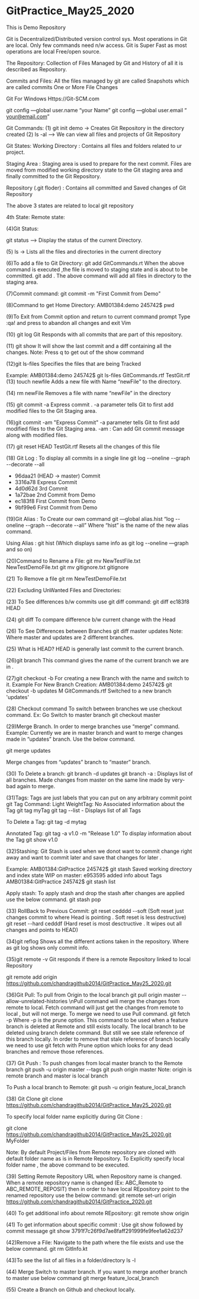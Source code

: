 # GitPractice_May25_2020
This is Demo Repository


Git is Decentralized/Distributed version control sys.
Most operations in Git are local. Only few commands need n/w access.
Git is Super Fast as most operations are local
Free/open source.

The Repository:
Collection of Files Managed by Git  and History of all it is described as Repository.

Commits and Files:
All the files managed by git are called Snapshots  which are called commits
One or More File Changes


Git For Windows
Https://Git-SCM.com

git config —global user.name “your Name”
git config —global user.email “ your@email.com”

Git Commands:
(1) git init demo -> Creates Git Repository in the directory created
(2) ls -al    —> We can view all files and projects of Git Repository




Git States:
Working Directory : Contains all files and folders related to ur project.

Staging Area : Staging area is used to prepare for the next commit. Files are moved from modified working directory state to the Git staging area and finally committed to the Git Repository.

Repository (.git floder) : Contains all committed and Saved changes of Git Repository

The above 3 states are related to local git repository

4th State:
Remote state:


(4)Git Status:

git status —>  Display the status of the current Directory.


(5) ls -> Lists all the files and directories in the current  directory


(6)To add a file to Git Directory:
git add GitCommands.rt
When the above command is executed ,the file is moved to staging state and is about to be committed.
git add .
The above command will add all files in directory to the staging area.

(7)Commit command:
git commit -m  "First Commit from Demo"

(8)Command to get Home Directory:
AMB01384:demo 245742$ pwd


(9)To Exit from Commit option and return to current command prompt
Type  :qa!  and press <Enter> to abandon all changes and exit Vim

(10)  git log
Git Responds with all commits that are part of this repository.

(11) git show
It will show the last commit and a diff containing all the changes.
Note: Press q to get out of the show command


(12)git ls-files
Specifies the files that are being Tracked

Example:
AMB01384:demo 245742$ git ls-files
GitCommands.rtf
TestGit.rtf
(13) touch newfile
Adds a new file with Name “newFile” to the directory.

(14) rm newFile
Removes a file with name “newFile” in the directory

(15)  git commit -a
Express commit .
-a parameter tells Git to first add modified files to the Git Staging area.

(16)git commit -am "Express Commit"
-a parameter tells Git to first add modified files to the Git Staging area.
-am : Can add Git commit message along with modified files.

(17) git reset HEAD TestGit.rtf
Resets all the changes of this file

(18) Git Log : To display all commits in a single line
git log --oneline --graph --decorate --all
* 96daa21 (HEAD -> master) Commit
* 3316a78 Express Commit
* 4d0d62d 3rd Commit
* 1a72bae 2nd  Commit from Demo
* ec183f8 First Commit from Demo
* 9bf99e6 First Commit from Demo

(19)Git Alias : To Create our own command
git —global alias.hist “log --oneline --graph --decorate --all”
Where “hist” is the name of the new alias command.

Using Alias : git hist (Which displays same info as git log --oneline —graph and so on)


(20)Command to Rename a File:
git mv NewTestFile.txt  NewTestDemoFile.txt
git mv gitignore.txt  gitignore

(21) To Remove a file
git rm NewTestDemoFile.txt

(22) Excluding UnWanted Files and Directories:


(23) To See differences b/w commits use git diff command:
git diff ec183f8 HEAD

(24) git diff
To compare difference b/w current change with the Head

(26) To See Differences between Branches
git diff master updates
Note: Where master and updates are 2 different branches.

(25) What is HEAD?
HEAD is generally last commit to the current branch.

(26)git branch
This command gives the name of the current branch we are in .

(27)git checkout -b
For creating a new Branch with the name and switch to it.
Example For New Branch Creation:
AMB01384:demo 245742$ git checkout -b updates
M	GitCommands.rtf
Switched to a new branch 'updates'

(28) Checkout command
To switch between branches we use checkout command.
Ex: Go Switch to master branch
git checkout master


(29)Merge Branch.
In order to merge branches use “merge” command.
Example: Currently we are in master branch and want to merge changes made in “updates” branch. Use the below command.

git merge updates

Merge changes from “updates” branch to “master” branch.

(30) To Delete a branch:
git branch -d updates
git branch -a : Displays list of all branches. Made changes from master on the same line made by very-bad again to merge.


(31)Tags:
Tags are just labels that you can put on any arbitrary commit point git
Tag Command:
Light WeightTag: No Associated information about the Tag
git tag myTag
git tag --list  - Displays list of all Tags

To Delete a Tag:
git tag -d mytag

Annotated Tag:
git tag -a v1.0 -m "Release 1.0"
To display information about the Tag
git show v1.0

(32)Stashing:
Git Stash is used when we donot want to commit change right away and want to commit later and save that changes for later .

Example:
AMB01384:GitPractice 245742$ git stash
Saved working directory and index state WIP on master: e953595 added info about Tags
AMB01384:GitPractice 245742$ git stash list

Apply stash:
To apply stash and drop the stash after changes are applied use the below command.
 git stash pop

(33) RollBack to Previous Commit:
git reset cedddd  --soft   (Soft reset just changes commit to where Head is pointing . Soft reset is less destructive)
git reset  --hard cedddf (Hard reset is most desctructive . It wipes out all changes and points to HEAD)

(34)git reflog
Shows all the different actions taken in the repository. Where as git log shows only commit info.

(35)git remote -v
Git responds if there is a remote Repository linked to local Repository

git remote add origin https://github.com/chandragithub2014/GitPractice_May25_2020.git


(36)Git Pull: To pull from Origin to the local branch
git pull origin master --allow-unrelated-histories
\nPull command will merge the changes from remote to local.
Fetch command will just get the changes from remote to local , but will not merge.
To merge we need to use Pull command.
git fetch -p
Where -p is the prune option.
This command to be used when a feature branch is deleted at Remote and still exists locally.
The local branch to be deleted using branch delete command. But still we see stale reference of this branch locally.
In order to remove that stale reference of branch locally we need to use git fetch with Prune option which looks for any dead branches
and remove those references.

(37)
Git Push : To push changes from local master branch to the Remote branch
git push -u origin master --tags
git push origin master 
Note: origin is  remote branch and master is local branch

To Push a local branch to Remote:
 git push -u origin feature_local_branch
 
(38) Git Clone
git clone https://github.com/chandragithub2014/GitPractice_May25_2020.git

To specify local folder name explicitly during  Git Clone :

git clone https://github.com/chandragithub2014/GitPractice_May25_2020.git  MyFolder

Note: By default Project/Files from Remote repository are cloned with default folder name as is in Remote Repository. To Explicitly specify local folder name , the above command to be executed.

(39) Setting Remote Repository URL when Repository name is changed.
     When a remote repository name is changed (Ex: ABC_Remote  to ABC_REMOTE_REPOSIT) then in order to have local REpository point to the renamed repository use the below command:
git remote set-url origin https://github.com/chandragithub2014/GitPractice_2020.git

(40) To get additional info about remote REpository:
git remote show origin

(41) To get information about specific commit : Use git show followed by commit message
git show 3791f7c26f9d7ae8faff291999fe9fee1a62d237


(42)Remove a File: Navigate to the path where the file exists and use the below command.
git rm GitInfo.kt 

(43)To see the list of all files in a folder/directory
ls -l

(44) Merge
Switch to master branch. If you want to merge another branch to master use below command
git merge feature_local_branch

(55) Create a Branch on Github and checkout locally.


